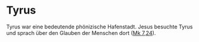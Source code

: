 # Tyrus
Tyrus war eine bedeutende phönizische Hafenstadt. Jesus besuchte Tyrus und sprach über den Glauben der Menschen dort ([Mk 7,24](https://www.bibleserver.com/LUT/Markus7%2C24)).